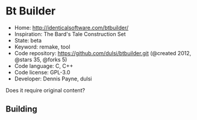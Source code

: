 # Bt Builder

- Home: http://identicalsoftware.com/btbuilder/
- Inspiration: The Bard's Tale Construction Set
- State: beta
- Keyword: remake, tool
- Code repository: https://github.com/dulsi/btbuilder.git (@created 2012, @stars 35, @forks 5)
- Code language: C, C++
- Code license: GPL-3.0
- Developer: Dennis Payne, dulsi

Does it require original content?

## Building
